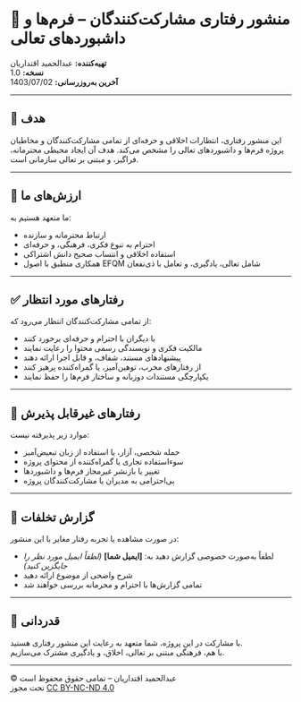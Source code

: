 # 🤝 منشور رفتاری مشارکت‌کنندگان – فرم‌ها و داشبوردهای تعالی  
**تهیه‌کننده:** عبدالحمید اقتداریان  
**نسخه:** 1.0  
**آخرین به‌روزرسانی:** 1403/07/02  

---

## 🎯 هدف

این منشور رفتاری، انتظارات اخلاقی و حرفه‌ای از تمامی مشارکت‌کنندگان و مخاطبان پروژه فرم‌ها و داشبوردهای تعالی را مشخص می‌کند. هدف آن ایجاد محیطی محترمانه، فراگیر، و مبتنی بر تعالی سازمانی است.

---

## 🌟 ارزش‌های ما

ما متعهد هستیم به:

- ارتباط محترمانه و سازنده  
- احترام به تنوع فکری، فرهنگی، و حرفه‌ای  
- استفاده اخلاقی و انتساب صحیح دانش اشتراکی  
- همکاری منطبق با اصول EFQM شامل تعالی، یادگیری، و تعامل با ذی‌نفعان

---

## ✅ رفتارهای مورد انتظار

از تمامی مشارکت‌کنندگان انتظار می‌رود که:

- با دیگران با احترام و حرفه‌ای برخورد کنند  
- مالکیت فکری و نویسندگی رسمی محتوا را رعایت نمایند  
- پیشنهادهای مستند، شفاف، و قابل اجرا ارائه دهند  
- از رفتارهای مخرب، توهین‌آمیز، یا گمراه‌کننده پرهیز کنند  
- یکپارچگی مستندات دو‌زبانه و ساختار فرم‌ها را حفظ نمایند

---

## 🚫 رفتارهای غیرقابل پذیرش

موارد زیر پذیرفته نیست:

- حمله شخصی، آزار، یا استفاده از زبان تبعیض‌آمیز  
- سوءاستفاده تجاری یا گمراه‌کننده از محتوای پروژه  
- تغییر یا بازنشر غیرمجاز فرم‌ها و داشبوردها  
- بی‌احترامی به مدیران یا مشارکت‌کنندگان پروژه

---

## 📣 گزارش تخلفات

در صورت مشاهده یا تجربه رفتار مغایر با این منشور:

- لطفاً به‌صورت خصوصی گزارش دهید به: **[ایمیل شما]** *(لطفاً ایمیل مورد نظر را جایگزین کنید)*  
- شرح واضحی از موضوع ارائه دهید  
- تمامی گزارش‌ها با احترام و محرمانه بررسی خواهند شد

---

## 🙏 قدردانی

با مشارکت در این پروژه، شما متعهد به رعایت این منشور رفتاری هستید.  
با هم، فرهنگی مبتنی بر تعالی، اخلاق، و یادگیری مشترک می‌سازیم.

---

© عبدالحمید اقتداریان – تمامی حقوق محفوظ است  
تحت مجوز [CC BY-NC-ND 4.0](https://creativecommons.org/licenses/by-nc-nd/4.0/)
